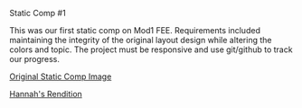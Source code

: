 Static Comp #1

This was our first static comp on Mod1 FEE. Requirements included maintaining the integrity of the original layout design while altering the colors and topic. The project must be responsive and use git/github to track our progress. 

[Original Static Comp Image](https://github.com/hannahbare/comp1/blob/master/Screen%20Shot%202017-12-18%20at%2011.11.11%20PM.png)

[Hannah's Rendition](https://github.com/hannahbare/comp1/blob/master/Screen%20Shot%202017-12-19%20at%2010.43.17%20AM.png)
